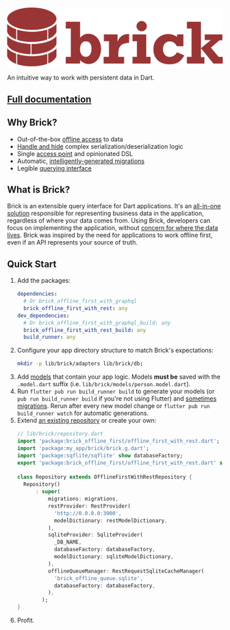 ![An intuitive way to work with persistent data](./docs/logo.svg)

An intuitive way to work with persistent data in Dart.

## [Full documentation](https://getdutchie.github.io/brick/)

## Why Brick?

* Out-of-the-box [offline access](packages/brick_offline_first) to data
* [Handle and hide](packages/brick_build) complex serialization/deserialization logic
* Single [access point](docs/data/repositories) and opinionated DSL
* Automatic, [intelligently-generated migrations](docs/sqlite.md#intelligent-migrations)
* Legible [querying interface](docs/data/query)

## What is Brick?

Brick is an extensible query interface for Dart applications. It's an [all-in-one solution](https://www.youtube.com/watch?v=2noLcro9iIw) responsible for representing business data in the application, regardless of where your data comes from. Using Brick, developers can focus on implementing the application, without [concern for where the data lives](https://www.youtube.com/watch?v=jm5i7e_BQq0). Brick was inspired by the need for applications to work offline first, even if an API represents your source of truth.

## Quick Start

1. Add the packages:
    ```yaml
    dependencies:
      # Or brick_offline_first_with_graphql
      brick_offline_first_with_rest: any
    dev_dependencies:
      # Or brick_offline_first_with_graphql_build: any
      brick_offline_first_with_rest_build: any
      build_runner: any
    ```
1. Configure your app directory structure to match Brick's expectations:
    ```bash
    mkdir -p lib/brick/adapters lib/brick/db;
    ```
1. Add [models](docs/data/models) that contain your app logic. Models **must be** saved with the `.model.dart` suffix (i.e. `lib/brick/models/person.model.dart`).
1. Run `flutter pub run build_runner build` to generate your models (or `pub run build_runner build` if you're not using Flutter) and [sometimes migrations](docs/sqlite.md#intelligent-migrations). Rerun after every new model change or `flutter pub run build_runner watch` for automatic generations.
1. Extend [an existing repository](docs/data/repositories) or create your own:
    ```dart
    // lib/brick/repository.dart
    import 'package:brick_offline_first/offline_first_with_rest.dart';
    import 'package:my_app/brick/brick.g.dart';
    import 'package:sqflite/sqflite' show databaseFactory;
    export 'package:brick_offline_first/offline_first_with_rest.dart' show And, Or, Query, QueryAction, Where, WherePhrase;

    class Repository extends OfflineFirstWithRestRepository {
      Repository()
          : super(
              migrations: migrations,
              restProvider: RestProvider(
                'http://0.0.0.0:3000',
                modelDictionary: restModelDictionary,
              ),
              sqliteProvider: SqliteProvider(
                _DB_NAME,
                databaseFactory: databaseFactory,
                modelDictionary: sqliteModelDictionary,
              ),
              offlineQueueManager: RestRequestSqliteCacheManager(
                'brick_offline_queue.sqlite',
                databaseFactory: databaseFactory,
              ),
            );
    }
    ```
1. Profit.
